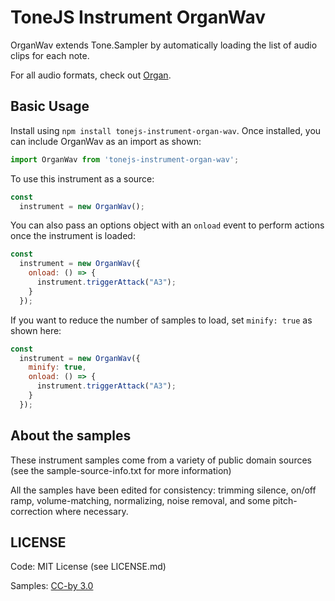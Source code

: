 # ToneJS Instrument OrganWav

OrganWav extends Tone.Sampler by automatically loading the list of audio clips for each note.

For all audio formats, check out [Organ](../README.md).

## Basic Usage

Install using `npm install tonejs-instrument-organ-wav`. Once installed, you can include OrganWav as an import as shown:

```javascript
import OrganWav from 'tonejs-instrument-organ-wav';
```

To use this instrument as a source:

```javascript
const
  instrument = new OrganWav();
```

You can also pass an options object with an `onload` event to perform actions once the instrument is loaded:

```javascript
const
  instrument = new OrganWav({
    onload: () => {
      instrument.triggerAttack("A3");
    }
  });
```

If you want to reduce the number of samples to load, set `minify: true` as shown here:

```javascript
const
  instrument = new OrganWav({
    minify: true,
    onload: () => {
      instrument.triggerAttack("A3");
    }
  });
```

## About the samples

These instrument samples come from a variety of public domain sources (see the sample-source-info.txt for more information)

All the samples have been edited for consistency: trimming silence, on/off ramp, volume-matching, normalizing, noise removal, and some pitch-correction where necessary.

## LICENSE

Code: MIT License (see LICENSE.md)

Samples: [CC-by 3.0](https://creativecommons.org/licenses/by/3.0/)
